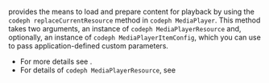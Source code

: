 ---
---

<a id="section_431AB7221E0249BF949EC72EEB9B428A"></a>

provides the means to load and prepare content for playback by using the `codeph replaceCurrentResource` method in `codeph MediaPlayer`. This method takes two arguments, an instance of `codeph MediaPlayerResource` and, optionally, an instance of `codeph MediaPlayerItemConfig`, which you can use to pass application-defined custom parameters.


* For more details see []().
* For details of `codeph MediaPlayerResource`, see []()

